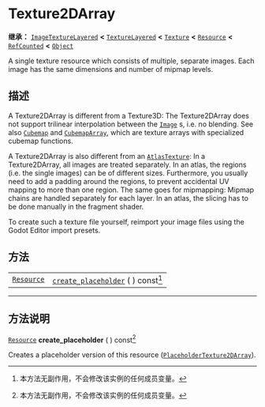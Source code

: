 <!-- ⚠ 请勿编辑本文件 ⚠ -->
<!-- 本文档使用脚本从 WeDot 引擎源码仓库生成。 -->
<!-- 生成脚本：https://github.com/WeDot-Engine/WeDot/tree/4.3/doc/tools/make_md.py； -->
<!-- 原文件：https://github.com/WeDot-Engine/WeDot/tree/4.3/doc/classes/Texture2DArray.xml。 -->

<div id="_class_texture2darray"></div>

# Texture2DArray

**继承：** [`ImageTextureLayered`](class_imagetexturelayered.md) **<** [`TextureLayered`](class_texturelayered.md) **<** [`Texture`](class_texture.md) **<** [`Resource`](class_resource.md) **<** [`RefCounted`](class_refcounted.md) **<** [`Object`](class_object.md)

A single texture resource which consists of multiple, separate images. Each image has the same dimensions and number of mipmap levels.

## 描述

A Texture2DArray is different from a Texture3D: The Texture2DArray does not support trilinear interpolation between the [`Image`](class_image.md) s, i.e. no blending. See also [`Cubemap`](class_cubemap.md) and [`CubemapArray`](class_cubemaparray.md), which are texture arrays with specialized cubemap functions.

A Texture2DArray is also different from an [`AtlasTexture`](class_atlastexture.md): In a Texture2DArray, all images are treated separately. In an atlas, the regions (i.e. the single images) can be of different sizes. Furthermore, you usually need to add a padding around the regions, to prevent accidental UV mapping to more than one region. The same goes for mipmapping: Mipmap chains are handled separately for each layer. In an atlas, the slicing has to be done manually in the fragment shader.

To create such a texture file yourself, reimport your image files using the Godot Editor import presets.

## 方法

|||
|:-:|:--|
| [`Resource`](class_resource.md) | [`create_placeholder`](class_texture2darraymd#class_texture2darray_method_create_placeholder) ( ) const[^const] |

<!-- rst-class:: classref-section-separator -->

---

## 方法说明

<div id="_class_texture2darray_method_create_placeholder"></div>

[`Resource`](class_resource.md) **create_placeholder** ( ) const[^const]<div id="class_texture2darray_method_create_placeholder"></div>

Creates a placeholder version of this resource ([`PlaceholderTexture2DArray`](class_placeholdertexture2darray.md)).

[^virtual]: 本方法通常需要用户覆盖才能生效。
[^const]: 本方法无副作用，不会修改该实例的任何成员变量。
[^vararg]: 本方法除了能接受在此处描述的参数外，还能够继续接受任意数量的参数。
[^constructor]: 本方法用于构造某个类型。
[^static]: 调用本方法无需实例，可直接使用类名进行调用。
[^operator]: 本方法描述的是使用本类型作为左操作数的有效运算符。
[^bitfield]: 这个值是由下列位标志构成位掩码的整数。
[^void]: 无返回值。
